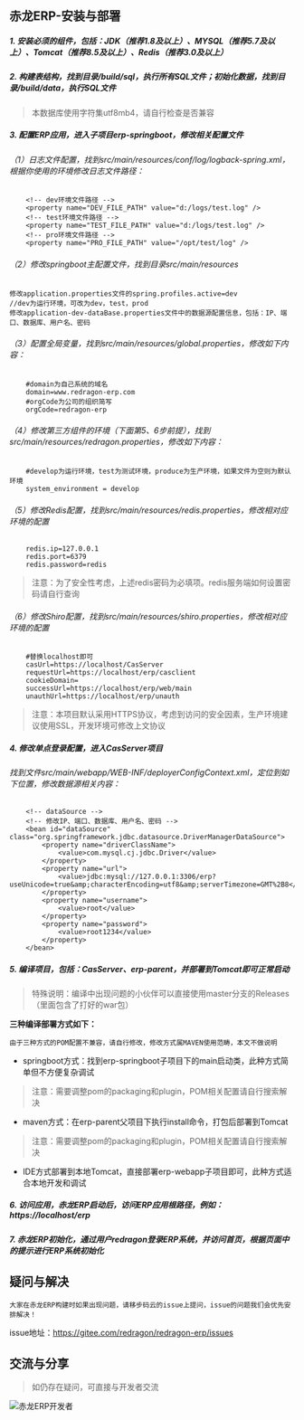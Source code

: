 ## 赤龙ERP-安装与部署

##### 1. 安装必须的组件，包括：JDK（推荐1.8及以上）、MYSQL（推荐5.7及以上）、Tomcat（推荐8.5及以上）、Redis（推荐3.0及以上）

##### 2. 构建表结构，找到目录/build/sql，执行所有SQL文件；初始化数据，找到目录/build/data，执行SQL文件
> 本数据库使用字符集utf8mb4，请自行检查是否兼容

##### 3. 配置ERP应用，进入子项目erp-springboot，修改相关配置文件

###### （1）日志文件配置，找到src/main/resources/conf/log/logback-spring.xml，根据你使用的环境修改日志文件路径：

        <!-- dev环境文件路径 -->
        <property name="DEV_FILE_PATH" value="d:/logs/test.log" />
        <!-- test环境文件路径 -->
        <property name="TEST_FILE_PATH" value="d:/logs/test.log" />
        <!-- pro环境文件路径 -->
        <property name="PRO_FILE_PATH" value="/opt/test/log" />

###### （2）修改springboot主配置文件，找到目录src/main/resources

    修改application.properties文件的spring.profiles.active=dev
    //dev为运行环境，可改为dev，test，prod
    修改application-dev-dataBase.properties文件中的数据源配置信息，包括：IP、端口、数据库、用户名、密码

###### （3）配置全局变量，找到src/main/resources/global.properties，修改如下内容：

        #domain为自己系统的域名
        domain=www.redragon-erp.com
        #orgCode为公司的组织简写
        orgCode=redragon-erp

###### （4）修改第三方组件的环境（下面第5、6步前提），找到src/main/resources/redragon.properties，修改如下内容：

        #develop为运行环境，test为测试环境，produce为生产环境，如果文件为空则为默认环境
        system_environment = develop

###### （5）修改Redis配置，找到src/main/resources/redis.properties，修改相对应环境的配置

        redis.ip=127.0.0.1
        redis.port=6379
        redis.password=redis

> 注意：为了安全性考虑，上述redis密码为必填项。redis服务端如何设置密码请自行查询

###### （6）修改Shiro配置，找到src/main/resources/shiro.properties，修改相对应环境的配置

        #替换localhost即可
        casUrl=https://localhost/CasServer
        requestUrl=https://localhost/erp/casclient
        cookieDomain=
        successUrl=https://localhost/erp/web/main
        unauthUrl=https://localhost/erp/unauth

> 注意：本项目默认采用HTTPS协议，考虑到访问的安全因素，生产环境建议使用SSL，开发环境可修改上文协议

##### 4. 修改单点登录配置，进入CasServer项目

###### 找到文件src/main/webapp/WEB-INF/deployerConfigContext.xml，定位到如下位置，修改数据源相关内容：

        <!-- dataSource -->
        <!-- 修改IP、端口、数据库、用户名、密码 -->  
        <bean id="dataSource" class="org.springframework.jdbc.datasource.DriverManagerDataSource">
            <property name="driverClassName">
                <value>com.mysql.cj.jdbc.Driver</value>
            </property>
            <property name="url">
                <value>jdbc:mysql://127.0.0.1:3306/erp?useUnicode=true&amp;characterEncoding=utf8&amp;serverTimezone=GMT%2B8</value>
            </property>
            <property name="username">
                <value>root</value>
            </property>
            <property name="password">
                <value>root1234</value>
            </property>
        </bean>

##### 5. 编译项目，包括：CasServer、erp-parent，并部署到Tomcat即可正常启动

> 特殊说明：编译中出现问题的小伙伴可以直接使用master分支的Releases（里面包含了打好的war包）

**三种编译部署方式如下：**

`由于三种方式的POM配置不兼容，请自行修改，修改方式属MAVEN使用范畴，本文不做说明`

- springboot方式：找到erp-springboot子项目下的main启动类，此种方式简单但不方便复杂调试

> 注意：需要调整pom的packaging和plugin，POM相关配置请自行搜索解决

- maven方式：在erp-parent父项目下执行install命令，打包后部署到Tomcat

> 注意：需要调整pom的packaging和plugin，POM相关配置请自行搜索解决

- IDE方式部署到本地Tomcat，直接部署erp-webapp子项目即可，此种方式适合本地开发和调试

##### 6. 访问应用，赤龙ERP启动后，访问ERP应用根路径，例如：https://localhost/erp

##### 7. 赤龙ERP初始化，通过用户redragon登录ERP系统，并访问首页，根据页面中的提示进行ERP系统初始化

## 疑问与解决

`大家在赤龙ERP构建时如果出现问题，请移步码云的issue上提问，issue的问题我们会优先安排解决！`

issue地址：https://gitee.com/redragon/redragon-erp/issues

## 交流与分享

> 如仍存在疑问，可直接与开发者交流

![赤龙ERP开发者](http://www.redragon-erp.com/images/redragon.png "赤龙ERP开发者")

